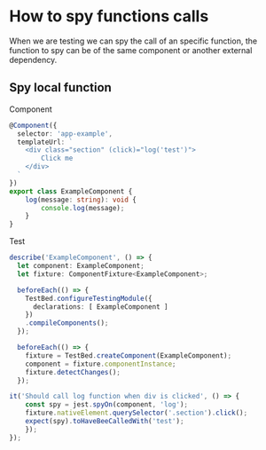 # How to spy functions calls
When we are testing we can spy the call of an specific function, the function to spy can be of the same component or another external dependency.

## Spy local function
Component
````ts
@Component({
  selector: 'app-example',
  templateUrl: `
    <div class="section" (click)="log('test')">
        Click me
    </div>
  `
})
export class ExampleComponent {
    log(message: string): void {
        console.log(message); 
    }
}
````

Test
````ts
describe('ExampleComponent', () => {
  let component: ExampleComponent;
  let fixture: ComponentFixture<ExampleComponent>;

  beforeEach(() => {
    TestBed.configureTestingModule({
      declarations: [ ExampleComponent ]
    })
    .compileComponents();
  });

  beforeEach(() => {
    fixture = TestBed.createComponent(ExampleComponent);
    component = fixture.componentInstance;
    fixture.detectChanges();
  });

it('Should call log function when div is clicked', () => {
    const spy = jest.spyOn(component, 'log');
    fixture.nativeElement.querySelector('.section').click();
    expect(spy).toHaveBeeCalledWith('test');
    });
});
````
